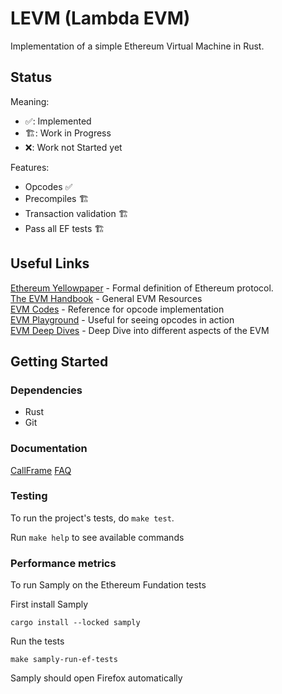 # LEVM (Lambda EVM)

Implementation of a simple Ethereum Virtual Machine in Rust.

## Status
Meaning:
- ✅: Implemented
- 🏗️: Work in Progress
- ❌: Work not Started yet

Features:
- Opcodes ✅
- Precompiles 🏗️
- Transaction validation 🏗️
- Pass all EF tests 🏗️


## Useful Links
[Ethereum Yellowpaper](https://ethereum.github.io/yellowpaper/paper.pdf) - Formal definition of Ethereum protocol.  
[The EVM Handbook](https://noxx3xxon.notion.site/The-EVM-Handbook-bb38e175cc404111a391907c4975426d) - General EVM Resources  
[EVM Codes](https://www.evm.codes/) - Reference for opcode implementation  
[EVM Playground](https://www.evm.codes/playground) - Useful for seeing opcodes in action  
[EVM Deep Dives](https://noxx.substack.com/p/evm-deep-dives-the-path-to-shadowy) - Deep Dive into different aspects of the EVM

## Getting Started
### Dependencies
- Rust
- Git

### Documentation
[CallFrame](./docs/callframe.md)
[FAQ](./docs/faq.md)

### Testing
To run the project's tests, do `make test`.

Run `make help` to see available commands

### Performance metrics
To run Samply on the Ethereum Fundation tests

First install Samply
```Shell
cargo install --locked samply
```

Run the tests
```Shell
make samply-run-ef-tests
```
Samply should open Firefox automatically
